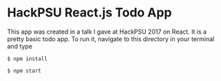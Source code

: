 HackPSU React.js Todo App
=========================

This app was created in a talk I gave at HackPSU 2017 on React. It is a pretty
basic todo app. To run it, navigate to this directory in your terminal and type

`$ npm install`

`$ npm start`